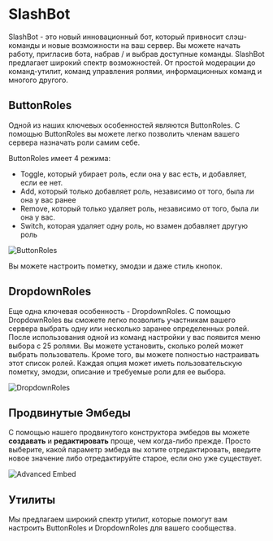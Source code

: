 # SlashBot

SlashBot - это новый инновационный бот, который привносит слэш-команды и новые возможности на ваш сервер.
Вы можете начать работу, пригласив бота, набрав / и выбрав доступные команды.
SlashBot предлагает широкий спектр возможностей. От простой модерации до команд-утилит, команд управления ролями, информационных команд и многого другого.

## ButtonRoles

Одной из наших ключевых особенностей являются ButtonRoles.
С помощью ButtonRoles вы можете легко позволить членам вашего сервера назначать роли самим себе.

ButtonRoles имеет 4 режима:
- Toggle, который убирает роль, если она у вас есть, и добавляет, если ее нет.
- Add, который только добавляет роль, независимо от того, была ли она у вас ранее
- Remove, который только удаляет роль, независимо от того, была ли она у вас.
- Switch, которая удаляет одну роль, но взамен добавляет другую роль

![ButtonRoles](https://slashbot.xyz/assets/buttonrole.png)

Вы можете настроить пометку, эмодзи и даже стиль кнопок.

## DropdownRoles

Еще одна ключевая особенность - DropdownRoles.
С помощью DropdownRoles вы сможете легко позволить участникам вашего сервера выбрать одну или несколько заранее определенных ролей.
После использования одной из команд настройки у вас появится меню выбора с 25 ролями.
Вы можете установить, сколько ролей может выбрать пользователь. Кроме того, вы можете полностью настраивать этот список ролей.
Каждая опция может иметь пользовательскую пометку, эмодзи, описание и требуемые роли для ее выбора.

![DropdownRoles](https://slashbot.xyz/assets/selectmenuroles.png)

## Продвинутые Эмбеды

С помощью нашего продвинутого конструктора эмбедов вы можете **создавать** и **редактировать** проще, чем когда-либо прежде.
Просто выберите, какой параметр эмбеда вы хотите отредактировать, введите новое значение либо отредактируйте старое, если оно уже существует.

![Advanced Embed](https://slashbot.xyz/assets/embed_advanced.png)

## Утилиты

Мы предлагаем широкий спектр утилит, которые помогут вам настроить ButtonRoles и DropdownRoles для вашего сообщества.

